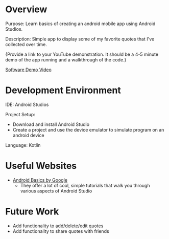 # Overview
Purpose: Learn basics of creating an android mobile app using Android Studios. 

Description: Simple app to display some of my favorite quotes that I've collected over time. 

{Provide a link to your YouTube demonstration.  It should be a 4-5 minute demo of the app running and a walkthrough of the code.}

[Software Demo Video](http://youtube.link.goes.here)

# Development Environment
IDE: Android Studios

Project Setup:
- Download and install Android Studio
- Create a project and use the device emulator to simulate program on an android device

Language: Kotlin

# Useful Websites
* [Android Basics by Google](https://developer.android.com/courses/android-basics-compose/course?authuser=1)
  * They offer a lot of cool, simple tutorials that walk you through various aspects of Android Studio

# Future Work

* Add functionality to add/delete/edit quotes
* Add functionality to share quotes with friends
